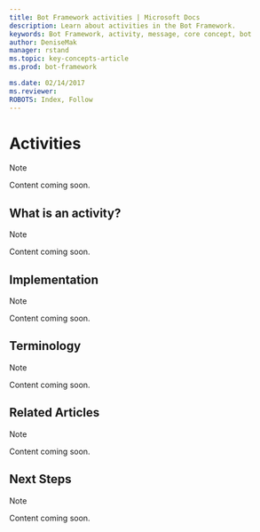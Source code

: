 ```yaml
---
title: Bot Framework activities | Microsoft Docs
description: Learn about activities in the Bot Framework.
keywords: Bot Framework, activity, message, core concept, bot
author: DeniseMak
manager: rstand
ms.topic: key-concepts-article
ms.prod: bot-framework

ms.date: 02/14/2017
ms.reviewer:
ROBOTS: Index, Follow
---
```


# Activities
> [!NOTE]
> Content coming soon. 

## What is an activity?
> [!NOTE]
> Content coming soon. 

## Implementation
> [!NOTE]
> Content coming soon. 

## Terminology
> [!NOTE]
> Content coming soon. 

## Related Articles
> [!NOTE]
> Content coming soon. 

## Next Steps
> [!NOTE]
> Content coming soon. 

